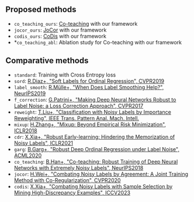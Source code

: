 ## Proposed methods
- `co_teaching_ours`: [Co-teaching](https://proceedings.neurips.cc/paper_files/paper/2018/file/a19744e268754fb0148b017647355b7b-Paper.pdf) with our framework
- `jocor_ours`: [JoCor](https://openaccess.thecvf.com/content_CVPR_2020/papers/Wei_Combating_Noisy_Labels_by_Agreement_A_Joint_Training_Method_with_CVPR_2020_paper.pdf) with our framework
- `codis_ours`: [CoDis](https://openaccess.thecvf.com/content/ICCV2023/papers/Xia_Combating_Noisy_Labels_with_Sample_Selection_by_Mining_High-Discrepancy_Examples_ICCV_2023_paper.pdf) with our framework
- *`co_teaching_abl`: Ablation study for Co-teaching with our framework

## Comparative methods
- `standard`: Training with Cross Entropy loss
- `sord`: [R.Diaz+, "Soft Labels for Ordinal Regression", CVPR2019](https://openaccess.thecvf.com/content_CVPR_2019/papers/Diaz_Soft_Labels_for_Ordinal_Regression_CVPR_2019_paper.pdf)
- `label_smooth`: [R.Mülle+, "When Does Label Smoothing Help?", NeurIPS2019](https://proceedings.neurips.cc/paper_files/paper/2019/file/f1748d6b0fd9d439f71450117eba2725-Paper.pdf)
- `f_correction`: [G.Patrini+, "Making Deep Neural Networks Robust to Label Noise: a Loss Correction Approach", CVPR2017](https://openaccess.thecvf.com/content_cvpr_2017/papers/Patrini_Making_Deep_Neural_CVPR_2017_paper.pdf)
- `reweight`: [T.Liu+, "Classification with Noisy Labels by Importance Reweighting", IEEE Trans. Pattern Anal. Mach. Intell.](https://arxiv.org/pdf/1411.7718)
- `mixup`: [H.Zhang+, "Mixup: Beyond Empirical Risk Minimization", ICLR2018](https://openreview.net/pdf?id=r1Ddp1-Rb)
- `cdr`: [X.Xia+, "Robust Early-learning: Hindering the Memorization of Noisy Labels", ICLR2021](https://openreview.net/pdf?id=Eql5b1_hTE4)
- `garg`: [B.Garg+, "Robust Deep Ordinal Regression under Label Noise", ACML2020](https://proceedings.mlr.press/v129/garg20a/garg20a.pdf)
- `co_teaching`: [B.Han+, "Co-teaching: Robust Training of Deep Neural Networks with Extremely Noisy Labels", NeurIPS2018](https://proceedings.neurips.cc/paper_files/paper/2018/file/a19744e268754fb0148b017647355b7b-Paper.pdf)
- `jocor`: [H.Wei+, "Combating Noisy Labels by Agreement: A Joint Training Method with Co-Regularization", CVPR2020](https://openaccess.thecvf.com/content_CVPR_2020/papers/Wei_Combating_Noisy_Labels_by_Agreement_A_Joint_Training_Method_with_CVPR_2020_paper.pdf)
- `codis`: [X.Xia+, "Combating Noisy Labels with Sample Selection by Mining High-Discrepancy Examples", ICCV2023](https://openaccess.thecvf.com/content/ICCV2023/papers/Xia_Combating_Noisy_Labels_with_Sample_Selection_by_Mining_High-Discrepancy_Examples_ICCV_2023_paper.pdf)